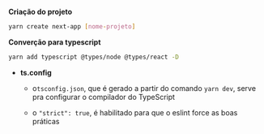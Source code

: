 **Criação do projeto**

```bash
yarn create next-app [nome-projeto]
```

**Converção para typescript**

```bash
yarn add typescript @types/node @types/react -D
```

- **ts.config**

  - o`tsconfig.json`, que é gerado a partir do comando `yarn dev`, serve pra configurar o compilador do TypeScript

  - o `"strict": true`, é habilitado para que o eslint force as boas práticas
